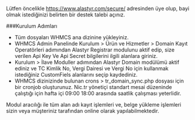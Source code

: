
Lütfen öncelikle https://www.alastyr.com/secure/ adresinden üye olup, bayi olmak istediğinizi belirten bir destek talebi açınız.

###Kurulum Adımları

- Tüm dosyaları WHMCS ana dizinine yükleyiniz.
- WHMCS Admin Panelinde Kurulum > Ürün ve Hizmetler > Domain Kayıt Operatörleri adımından Alastyr Registrar modulunu aktif edip, size verilen Api Key Ve Api Secret bilgilerini ilgili alanlara giriniz.
- Kurulum > İlave Moduller adımından  Alastyr Domain modülümü aktif ediniz ve TC Kimlik No, Vergi Dairesi ve Vergi No için kullanmak istediğiniz CustomFiels alanlarını seçip kaydediniz.
- WHMCS dizinizinde bulunan crons > tr_domain_sync.php dosyası için bir cronjob oluşturunuz. Nic.tr yönetiçi standart mesai düzeninde çalıştığı için hafta içi 09:00 18:00 arasında saatlik çalışması yeterlidir.


Modul aracılığı ile tüm alan adı kayıt işlemleri ve, belge yükleme işlemleri sizin veya müşteriniz tarafından online olarak yapılabilmektedir.